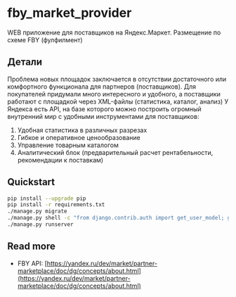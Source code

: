 # fby_market_provider

WEB приложение для поставщиков на Яндекс.Маркет. Размещение по схеме FBY (фулфилмент)

## Детали
Проблема новых площадок заключается в отсутствии достаточного или комфортного функционала для партнеров (поставщиков). 
Для покупателей придумали много интересного и удобного, а поставщики работают с площадкой через XML-файлы 
(статистика, каталог, анализ) 
У Яндекса есть API, на базе которого можно построить огромный внутренний мир с удобными инструментами для поставщиков:
1. Удобная статистика в различных разрезах
2. Гибкое и оперативное ценообразование
3. Управление товарным каталогом 
4. Аналитический блок (предварительный расчет рентабельности, рекомендации к поставкам)

## Quickstart

```bash
pip install --upgrade pip
pip install -r requirements.txt
./manage.py migrate
./manage.py shell -c "from django.contrib.auth import get_user_model; get_user_model().objects.create_superuser('vasya', '1@abc.net', 'promprog')"
./manage.py runserver
```

## Read more
- FBY API: [https://yandex.ru/dev/market/partner-marketplace/doc/dg/concepts/about.html](https://yandex.ru/dev/market/partner-marketplace/doc/dg/concepts/about.html)
